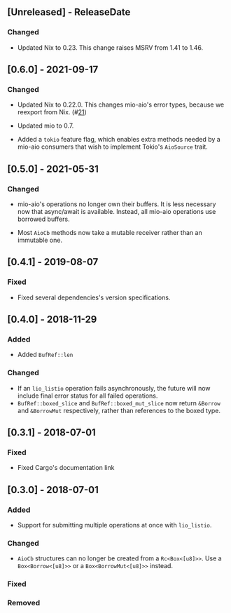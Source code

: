## [Unreleased] - ReleaseDate

### Changed

- Updated Nix to 0.23.  This change raises MSRV from 1.41 to 1.46.

## [0.6.0] - 2021-09-17

### Changed

- Updated Nix to 0.22.0.  This changes mio-aio's error types, because we
  reexport from Nix.
  (#[21](https://github.com/asomers/mio-aio/pull/21))

- Updated mio to 0.7.

- Added a `tokio` feature flag, which enables extra methods needed by a mio-aio
  consumers that wish to implement Tokio's `AioSource` trait.

## [0.5.0] - 2021-05-31

### Changed

- mio-aio's operations no longer own their buffers.  It is less necessary now
  that async/await is available.  Instead, all mio-aio operations use borrowed
  buffers.

- Most `AioCb` methods now take a mutable receiver rather than an immutable one.

## [0.4.1] - 2019-08-07
### Fixed
- Fixed several dependencies's version specifications.

## [0.4.0] - 2018-11-29
### Added
- Added `BufRef::len`

### Changed
- If an `lio_listio` operation fails asynchronously, the future will now
  include final error status for all failed operations.
- `BufRef::boxed_slice` and `BufRef::boxed_mut_slice` now return `&Borrow` and
  `&BorrowMut` respectively, rather than references to the boxed type.

## [0.3.1] - 2018-07-01
### Fixed
- Fixed Cargo's documentation link

## [0.3.0] - 2018-07-01
### Added
- Support for submitting multiple operations at once with `lio_listio`.

### Changed
- `AioCb` structures can no longer be created from a `Rc<Box<[u8]>>`.  Use a
  `Box<Borrow<[u8]>>` or a `Box<BorrowMut<[u8]>>` instead.

### Fixed

### Removed
